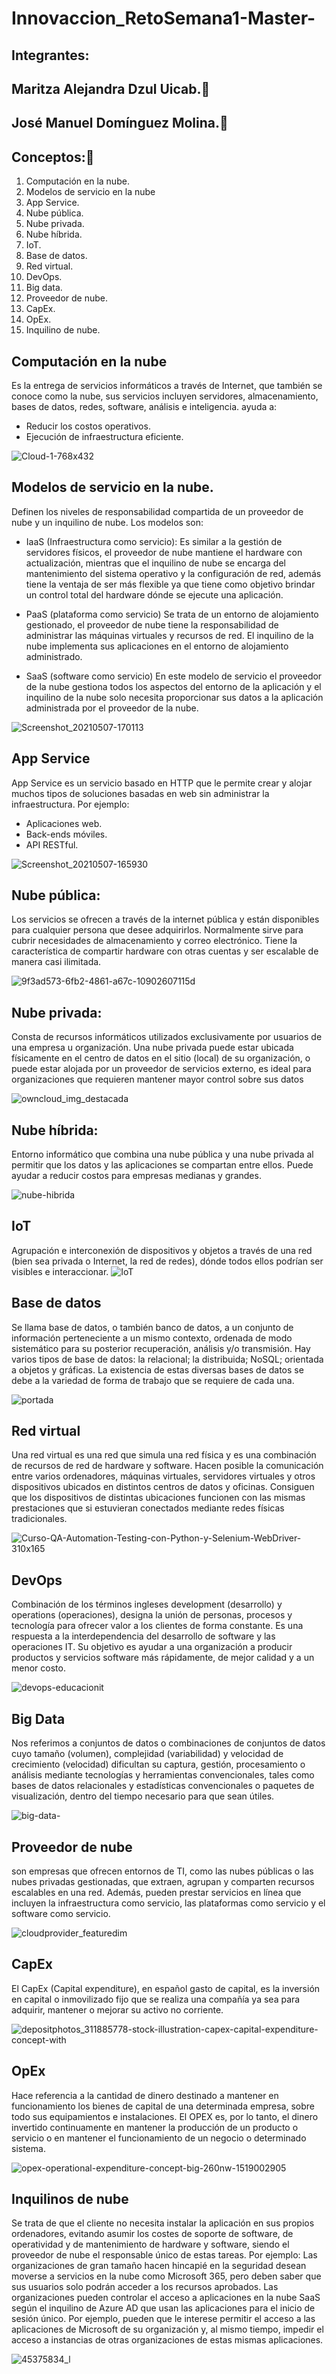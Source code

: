# Innovaccion_RetoSemana1-Master-

## Integrantes:
## Maritza Alejandra Dzul Uicab.👩
## José Manuel Domínguez Molina.👨

## Conceptos:📝

1.	Computación en la nube.
2.	Modelos de servicio en la nube
3.	App Service.
4.	Nube pública.
5.	Nube privada.
6.	Nube híbrida.
7.	IoT.
8.	Base de datos.
9.	Red virtual.
10.	DevOps.
11.	Big data.
12.	Proveedor de nube.
13.	CapEx.
14.	OpEx.
15.	Inquilino de nube.

## Computación en la nube
Es la entrega de servicios informáticos a través de Internet, que también se conoce como la nube, sus servicios incluyen servidores, almacenamiento, bases de datos, redes, software, análisis e inteligencia. ayuda a:
* Reducir los costos operativos.
* Ejecución de infraestructura eficiente.



![Cloud-1-768x432](https://user-images.githubusercontent.com/50337875/117512885-18059780-af56-11eb-90b1-fad63ddcef63.jpg)

## Modelos de servicio en la nube.
Definen los niveles de responsabilidad compartida de un proveedor de nube y un inquilino de nube.
Los modelos son: 
* IaaS (Infraestructura como servicio): 
Es similar a la gestión de servidores físicos, el proveedor de nube mantiene el hardware con actualización, mientras que el inquilino de nube se encarga del mantenimiento del sistema operativo y la configuración de red, además tiene la ventaja de ser más flexible ya que tiene como objetivo brindar un control total del hardware dónde se ejecute una aplicación.
* PaaS (plataforma como servicio)
Se trata de un entorno de alojamiento gestionado, el proveedor de nube tiene la responsabilidad de administrar las máquinas virtuales y recursos de red. El inquilino de la nube implementa sus aplicaciones en el entorno de alojamiento administrado. 

* SaaS (software como servicio) 
En este modelo de servicio el proveedor de la nube gestiona todos los aspectos del entorno de la aplicación y el inquilino de la nube solo necesita proporcionar sus datos a la aplicación administrada por el proveedor de la nube.

![Screenshot_20210507-170113](https://user-images.githubusercontent.com/50337875/117512776-e68ccc00-af55-11eb-9b7e-5558c4e933f0.png)


## App Service 
App Service es un servicio basado en HTTP que le permite crear y alojar muchos tipos de soluciones basadas en web sin administrar la infraestructura. Por ejemplo: 
* Aplicaciones web.
* Back-ends móviles.
* API RESTful.

![Screenshot_20210507-165930](https://user-images.githubusercontent.com/50337875/117512655-a6c5e480-af55-11eb-8c75-ea2c415a4393.png)


## Nube pública: 
Los servicios se ofrecen a través de la internet pública y están disponibles para cualquier persona que desee adquirirlos. Normalmente sirve para cubrir necesidades de almacenamiento y correo electrónico. Tiene la característica de compartir hardware con otras cuentas y ser escalable de manera casi ilimitada.


![9f3ad573-6fb2-4861-a67c-10902607115d](https://user-images.githubusercontent.com/50337875/117512366-17203600-af55-11eb-9b67-aa1eafab7055.jpg)


## Nube privada:  
Consta de recursos informáticos utilizados exclusivamente por usuarios de una empresa u organización. Una nube privada puede estar ubicada físicamente en el centro de datos en el sitio (local) de su organización, o puede estar alojada por un proveedor de servicios externo, es ideal para organizaciones que requieren mantener mayor control sobre sus datos

![owncloud_img_destacada](https://user-images.githubusercontent.com/50337875/117512332-0a034700-af55-11eb-8a91-63280b01626a.jpg)

## Nube híbrida:  
Entorno informático que combina una nube pública y una nube privada al permitir que los datos y las aplicaciones se compartan entre ellos. Puede ayudar a reducir costos para empresas medianas y grandes.

![nube-hibrida](https://user-images.githubusercontent.com/50337875/117512306-fa83fe00-af54-11eb-955f-e04e187f964f.jpg)


## IoT
Agrupación e interconexión de dispositivos y objetos a través de una red (bien sea privada o Internet, la red de redes), dónde todos ellos podrían ser visibles e interaccionar. 
![IoT](https://user-images.githubusercontent.com/50337875/117512265-e6400100-af54-11eb-9d0b-9f8d54b5a122.jpeg)


## Base de datos
Se llama base de datos, o también banco de datos, a un conjunto de información perteneciente a un mismo contexto, ordenada de modo sistemático para su posterior recuperación, análisis y/o transmisión. Hay varios tipos de base de datos: la relacional; la distribuida; NoSQL; orientada a objetos y gráficas. La existencia de estas diversas bases de datos se debe a la variedad de forma de trabajo que se requiere de cada una.

![portada](https://user-images.githubusercontent.com/50337875/117512200-ca3c5f80-af54-11eb-8891-b290d6cbc105.jpg)


## Red virtual 
Una red virtual es una red que simula una red física y es una combinación de recursos de red de hardware y software. Hacen posible la comunicación entre varios ordenadores, máquinas virtuales, servidores virtuales y otros dispositivos ubicados en distintos centros de datos y oficinas. Consiguen que los dispositivos de distintas ubicaciones funcionen con las mismas prestaciones que si estuvieran conectados mediante redes físicas tradicionales.


![Curso-QA-Automation-Testing-con-Python-y-Selenium-WebDriver-310x165](https://user-images.githubusercontent.com/50337875/117512933-32d80c00-af56-11eb-8a84-2cfc948a1054.jpg)


## DevOps
Combinación de los términos ingleses development (desarrollo) y operations (operaciones), designa la unión de personas, procesos y tecnología para ofrecer valor a los clientes de forma constante. Es una respuesta a la interdependencia del desarrollo de software y las operaciones IT. Su objetivo es ayudar a una organización a producir productos y servicios software más rápidamente, de mejor calidad y a un menor costo.

![devops-educacionit](https://user-images.githubusercontent.com/50337875/117512946-3bc8dd80-af56-11eb-8e2d-c9773abdbc4b.jpg)

## Big Data
Nos referimos a conjuntos de datos o combinaciones de conjuntos de datos cuyo tamaño (volumen), complejidad (variabilidad) y velocidad de crecimiento (velocidad) dificultan su captura, gestión, procesamiento o análisis mediante tecnologías y herramientas convencionales, tales como bases de datos relacionales y estadísticas   convencionales o paquetes de visualización, dentro del tiempo necesario para que sean útiles.

![big-data-](https://user-images.githubusercontent.com/50337875/117513218-e7722d80-af56-11eb-922b-e4faeeb54abc.jpg)


## Proveedor de nube
son empresas que ofrecen entornos de TI, como las nubes públicas o las nubes privadas gestionadas, que extraen, agrupan y comparten recursos escalables en una red. Además, pueden prestar servicios en línea que incluyen la infraestructura como servicio, las plataformas como servicio y el software como servicio.

![cloudprovider_featuredim](https://user-images.githubusercontent.com/50337875/117513241-f0fb9580-af56-11eb-854c-b8dfb9f1bcaa.jpg)

## CapEx
El CapEx (Capital expenditure), en español gasto de capital, es la inversión en capital o inmovilizado fijo que se realiza una compañía ya sea para adquirir, mantener o mejorar su activo no corriente.

![depositphotos_311885778-stock-illustration-capex-capital-expenditure-concept-with](https://user-images.githubusercontent.com/50337875/117513270-fa84fd80-af56-11eb-9325-e230b8c313af.jpg)

## OpEx
Hace referencia a la cantidad de dinero destinado a mantener en funcionamiento los bienes de capital de una determinada empresa, sobre todo sus equipamientos e instalaciones. El OPEX es, por lo tanto, el dinero invertido continuamente en mantener la producción de un producto o servicio o en mantener el funcionamiento de un negocio o determinado sistema. 

![opex-operational-expenditure-concept-big-260nw-1519002905](https://user-images.githubusercontent.com/50337875/117513294-07a1ec80-af57-11eb-991e-fc0694fa7b53.jpg)



## Inquilinos de nube
Se trata de que el cliente no necesita instalar la aplicación en sus propios ordenadores, evitando asumir los costes de soporte de software, de operatividad y de mantenimiento de hardware y software, siendo el proveedor de nube el responsable único de estas tareas. Por ejemplo: Las organizaciones de gran tamaño hacen hincapié en la seguridad desean moverse a servicios en la nube como Microsoft 365, pero deben saber que sus usuarios solo podrán acceder a los recursos aprobados. Las organizaciones pueden controlar el acceso a aplicaciones en la nube SaaS según el inquilino de Azure AD que usan las aplicaciones para el inicio de sesión único. Por ejemplo, pueden que le interese permitir el acceso a las aplicaciones de Microsoft de su organización y, al mismo tiempo, impedir el acceso a instancias de otras organizaciones de estas mismas aplicaciones.

![45375834_l](https://user-images.githubusercontent.com/50337875/117513346-1d171680-af57-11eb-9521-544073f9fe8b.jpg)












